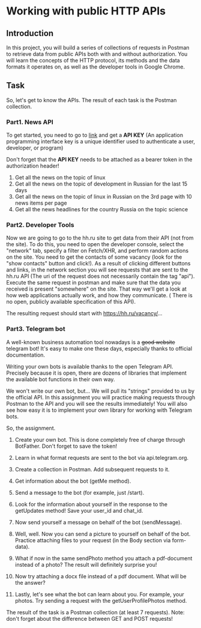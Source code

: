 # Working with public HTTP APIs

## Introduction

In this project, you will build a series of collections of requests in Postman to retrieve data from public APIs both with and without authorization. You will learn the concepts of the HTTP protocol, its methods and the data formats it operates on, as well as the developer tools in Google Chrome.

## Task

So, let's get to know the APIs. The result of each task is the Postman collection. 

### Part1. News API

To get started, you need to go to [link](https://newsapi.org/) and get a **API KEY** (An application programming interface key is a unique identifier used to authenticate a user, developer, or program)

Don't forget that the **API KEY** needs to be attached as a bearer token in the authorization header!

1. Get all the news on the topic of linux
2. Get all the news on the topic of development in Russian for the last 15 days
3. Get all the news on the topic of linux in Russian on the 3rd page with 10 news items per page
4. Get all the news headlines for the country Russia on the topic science

### Part2. Developer Tools
Now we are going to go to the hh.ru site to get data from their API (not from the site). To do this, you need to open the developer console, select the "network" tab, specify a filter on Fetch/XHR, and perform random actions on the site. You need to get the contacts of some vacancy (look for the "show contacts" button and click!). As a result of clicking different buttons and links, in the network section you will see requests that are sent to the hh.ru API (The uri of the request does not necessarily contain the tag "api"). Execute the same request in postman and make sure that the data you received is present "somewhere" on the site. That way we'll get a look at how web applications actually work, and how they communicate. ( There is no open, publicly available specification of this API).

The resulting request should start with https://hh.ru/vacancy/...

### Part3. Telegram bot
A well-known business automation tool nowadays is a ~~good website~~ telegram bot! It's easy to make one these days, especially thanks to official documentation.

Writing your own bots is available thanks to the open Telegram API. Precisely because it is open, there are dozens of libraries that implement the available bot functions in their own way.

We won't write our own bot, but... We will pull its "strings" provided to us by the official API. In this assignment you will practice making requests through Postman to the API and you will see the results immediately! You will also see how easy it is to implement your own library for working with Telegram bots.

So, the assignment.

1) Create your own bot. This is done completely free of charge through BotFather. Don't forget to save the token!

2) Learn in what format requests are sent to the bot via api.telegram.org.

3) Create a collection in Postman. Add subsequent requests to it.

4) Get information about the bot (getMe method).

5) Send a message to the bot (for example, just /start).

6) Look for the information about yourself in the response to the getUpdates method! Save your user_id and chat_id.

7) Now send yourself a message on behalf of the bot (sendMessage).

8) Well, well. Now you can send a picture to yourself on behalf of the bot. Practice attaching files to your request (in the Body section via form-data).

9) What if now in the same sendPhoto method you attach a pdf-document instead of a photo? The result will definitely surprise you!

10) Now try attaching a docx file instead of a pdf document. What will be the answer?

11) Lastly, let's see what the bot can learn about you. For example, your photos. Try sending a request with the getUserProfilePhotos method.

The result of the task is a Postman collection (at least 7 requests). Note: don't forget about the difference between GET and POST requests!
